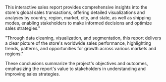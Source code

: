 This interactive sales report provides comprehensive insights into the store's global sales transactions, offering detailed visualizations and analyses by country, region, market, city, and state, as well as shipping modes, enabling stakeholders to make informed decisions and optimize sales strategies."

"Through data cleaning, visualization, and segmentation, this report delivers a clear picture of the store's worldwide sales performance, highlighting trends, patterns, and opportunities for growth across various markets and regions."

These conclusions summarize the project's objectives and outcomes, emphasizing the report's value to stakeholders in understanding and improving sales strategies.
